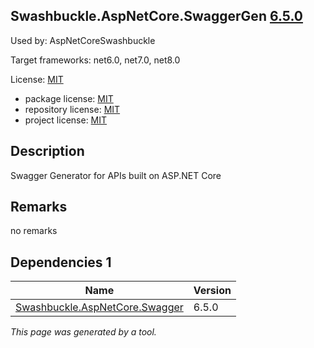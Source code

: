 Swashbuckle.AspNetCore.SwaggerGen [6.5.0](https://www.nuget.org/packages/Swashbuckle.AspNetCore.SwaggerGen/6.5.0)
--------------------

Used by: AspNetCoreSwashbuckle

Target frameworks: net6.0, net7.0, net8.0

License: [MIT](../../../../licenses/mit) 

- package license: [MIT](https://licenses.nuget.org/MIT) 
- repository license: [MIT](https://github.com/domaindrivendev/Swashbuckle.AspNetCore.git) 
- project license: [MIT](https://github.com/domaindrivendev/Swashbuckle.AspNetCore) 

Description
-----------
Swagger Generator for APIs built on ASP.NET Core

Remarks
-----------
no remarks


Dependencies 1
-----------

|Name|Version|
|----------|:----|
|[Swashbuckle.AspNetCore.Swagger](../../../../packages/nuget.org/swashbuckle.aspnetcore.swagger/6.5.0)|6.5.0|

*This page was generated by a tool.*